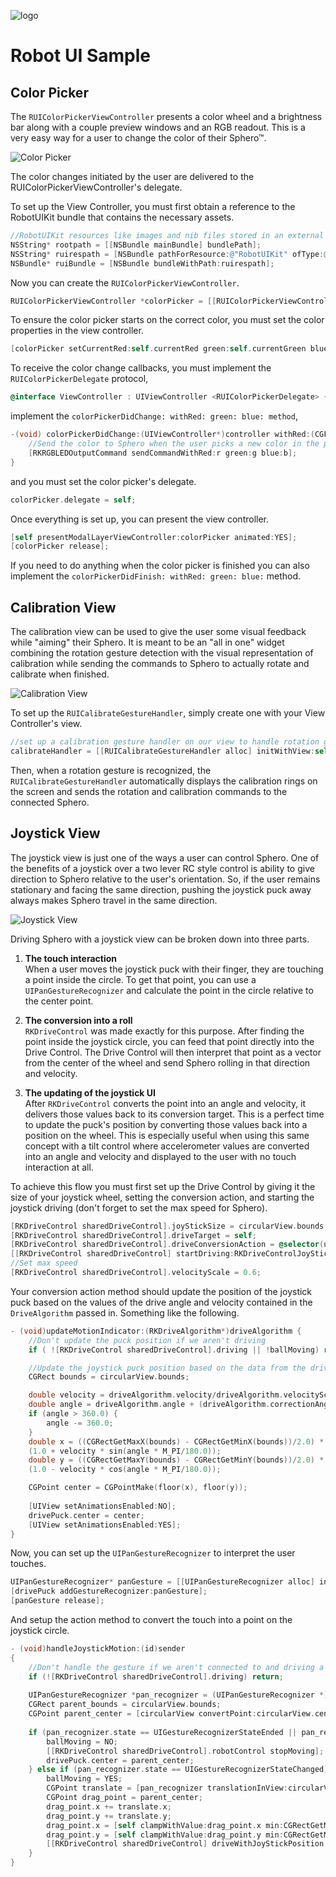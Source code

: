 ![logo](http://update.orbotix.com/developer/sphero-small.png)

# Robot UI Sample
## Color Picker

The `RUIColorPickerViewController` presents a color wheel and a brightness bar along with a couple preview windows and an RGB readout. This is a very easy way for a user to change the color of their Sphero™.

![Color Picker](https://github.com/orbotix/Sphero-iOS-SDK/raw/master/samples/RobotUISample/assets/image01.png)

The color changes initiated by the user are delivered to the RUIColorPickerViewController's delegate. 

To set up the View Controller, you must first obtain a reference to the RobotUIKit bundle that contains the necessary assets. 

```objective-c
//RobotUIKit resources like images and nib files stored in an external bundle and the path must be specified
NSString* rootpath = [[NSBundle mainBundle] bundlePath];
NSString* ruirespath = [NSBundle pathForResource:@"RobotUIKit" ofType:@"bundle" inDirectory:rootpath];
NSBundle* ruiBundle = [NSBundle bundleWithPath:ruirespath];
```

Now you can create the `RUIColorPickerViewController`.

```objective-c
RUIColorPickerViewController *colorPicker = [[RUIColorPickerViewController alloc] initWithNibName:@"RUIColorPickerViewController" bundle:ruiBundle];
```

To ensure the color picker starts on the correct color, you must set the color properties in the view controller. 

```objective-c
[colorPicker setCurrentRed:self.currentRed green:self.currentGreen blue:self.currentBlue];
```

To receive the color change callbacks, you must implement the `RUIColorPickerDelegate` protocol,

```objective-c
@interface ViewController : UIViewController <RUIColorPickerDelegate> { …
```

implement the `colorPickerDidChange: withRed: green: blue: method`,

```objective-c
-(void) colorPickerDidChange:(UIViewController*)controller withRed:(CGFloat)r green:(CGFloat)g blue:(CGFloat)b {
    //Send the color to Sphero when the user picks a new color in the picker
    [RKRGBLEDOutputCommand sendCommandWithRed:r green:g blue:b];
}
```

and you must set the color picker's delegate.

```objective-c
colorPicker.delegate = self;
```

Once everything is set up, you can present the view controller.

```objective-c
[self presentModalLayerViewController:colorPicker animated:YES];
[colorPicker release];
```

If you need to do anything when the color picker is finished you can also implement the `colorPickerDidFinish: withRed: green: blue:` method.

## Calibration View

The calibration view can be used to give the user some visual feedback while "aiming" their Sphero. It is meant to be an "all in one" widget combining the rotation gesture detection with the visual representation of calibration while sending the commands to Sphero to actually rotate and calibrate when finished.

![Calibration View](https://github.com/orbotix/Sphero-iOS-SDK/raw/master/samples/RobotUISample/assets/image02.png)

To set up the `RUICalibrateGestureHandler`, simply create one with your View Controller's view.

```objective-c
//set up a calibration gesture handler on our view to handle rotation gestures and give visual feeback to the user.
calibrateHandler = [[RUICalibrateGestureHandler alloc] initWithView:self.view];
```

Then, when a rotation gesture is recognized, the `RUICalibrateGestureHandler` automatically displays the calibration rings on the screen and sends the rotation and calibration commands to the connected Sphero. 

## Joystick View

The joystick view is just one of the ways a user can control Sphero. One of the benefits of a joystick over a two lever RC style control is ability to give direction to Sphero relative to the user's orientation. So, if the user remains stationary and facing the same direction, pushing the joystick puck away always makes Sphero travel in the same direction.

![Joystick View](https://github.com/orbotix/Sphero-iOS-SDK/raw/master/samples/RobotUISample/assets/image03.jpg)

Driving Sphero with a joystick view can be broken down into three parts.

1. **The touch interaction**  
When a user moves the joystick puck with their finger, they are touching a point inside the circle. To get that point, you can use a `UIPanGestureRecognizer` and calculate the point in the circle relative to the center point.

2. **The conversion into a roll**  
`RKDriveControl` was made exactly for this purpose. After finding the point inside the joystick circle, you can feed that point directly into the Drive Control. The Drive Control will then interpret that point as a vector from the center of the wheel and send Sphero rolling in that direction and velocity.

3. **The updating of the joystick UI**  
After `RKDriveControl` converts the point into an angle and velocity, it delivers those values back to its conversion target. This is a perfect time to update the puck's position by converting those values back into a position on the wheel. This is especially useful when using this same concept with a tilt control where accelerometer values are converted into an angle and velocity and displayed to the user with no touch interaction at all.

To achieve this flow you must first set up the Drive Control by giving it the size of your joystick wheel, setting the conversion action, and starting the joystick driving (don't forget to set the max speed for Sphero).

```objective-c
[RKDriveControl sharedDriveControl].joyStickSize = circularView.bounds.size;
[RKDriveControl sharedDriveControl].driveTarget = self;
[RKDriveControl sharedDriveControl].driveConversionAction = @selector(updateMotionIndicator:);
[[RKDriveControl sharedDriveControl] startDriving:RKDriveControlJoyStick];
//Set max speed
[RKDriveControl sharedDriveControl].velocityScale = 0.6;
```
Your conversion action method should update the position of the joystick puck based on the values of the drive angle and velocity contained in the `DriveAlgorithm` passed in. Something like the following.

```objective-c
- (void)updateMotionIndicator:(RKDriveAlgorithm*)driveAlgorithm {
    //Don't update the puck position if we aren't driving
    if ( ![RKDriveControl sharedDriveControl].driving || !ballMoving) return;

    //Update the joystick puck position based on the data from the drive algorithm
    CGRect bounds = circularView.bounds;

    double velocity = driveAlgorithm.velocity/driveAlgorithm.velocityScale;
	double angle = driveAlgorithm.angle + (driveAlgorithm.correctionAngle * 180.0/M_PI);
	if (angle > 360.0) {
		angle -= 360.0;
	}
    double x = ((CGRectGetMaxX(bounds) - CGRectGetMinX(bounds))/2.0) *
    (1.0 + velocity * sin(angle * M_PI/180.0));
    double y = ((CGRectGetMaxY(bounds) - CGRectGetMinY(bounds))/2.0) *
    (1.0 - velocity * cos(angle * M_PI/180.0));

    CGPoint center = CGPointMake(floor(x), floor(y));
    
    [UIView setAnimationsEnabled:NO];
    drivePuck.center = center;   
    [UIView setAnimationsEnabled:YES];
}
```

Now, you can set up the `UIPanGestureRecognizer` to interpret the user touches.

```objective-c
UIPanGestureRecognizer* panGesture = [[UIPanGestureRecognizer alloc] initWithTarget:self action:@selector(handleJoystickMotion:)];
[drivePuck addGestureRecognizer:panGesture];
[panGesture release];
```

And setup the action method to convert the touch into a point on the joystick circle.

```objective-c
- (void)handleJoystickMotion:(id)sender
{
    //Don't handle the gesture if we aren't connected to and driving a robot
    if (![RKDriveControl sharedDriveControl].driving) return;
    
	UIPanGestureRecognizer *pan_recognizer = (UIPanGestureRecognizer *)sender;
	CGRect parent_bounds = circularView.bounds;
	CGPoint parent_center = [circularView convertPoint:circularView.center fromView:circularView.superview] ;
    
	if (pan_recognizer.state == UIGestureRecognizerStateEnded || pan_recognizer.state == UIGestureRecognizerStateCancelled || pan_recognizer.state == UIGestureRecognizerStateFailed || pan_recognizer.state == UIGestureRecognizerStateBegan) {
    	ballMoving = NO;
	    [[RKDriveControl sharedDriveControl].robotControl stopMoving];
	    drivePuck.center = parent_center;
	} else if (pan_recognizer.state == UIGestureRecognizerStateChanged) {
	    ballMoving = YES;
	    CGPoint translate = [pan_recognizer translationInView:circularView];
	    CGPoint drag_point = parent_center;
	    drag_point.x += translate.x;
	    drag_point.y += translate.y;
	    drag_point.x = [self clampWithValue:drag_point.x min:CGRectGetMinX(parent_bounds) max:CGRectGetMaxX(parent_bounds)];
	    drag_point.y = [self clampWithValue:drag_point.y min:CGRectGetMinY(parent_bounds) max:CGRectGetMaxY(parent_bounds)];
	    [[RKDriveControl sharedDriveControl] driveWithJoyStickPosition:drag_point];        
	}
}
```
